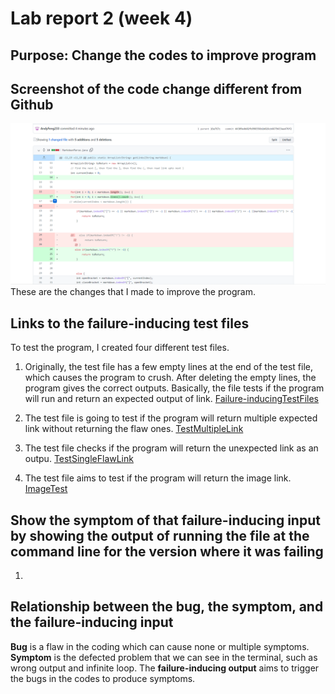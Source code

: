 # Lab report 2 (week 4)

## Purpose: Change the codes to improve program 

## Screenshot of the code change different from Github
![image](changecode.png)
These are the changes that I made to improve the program. 

## Links to the failure-inducing test files
To test the program, I created four different test files.
1. Originally, the test file has a few empty lines at the end of the test file, which causes the program to crush. After deleting the empty lines, the program gives the correct outputs. Basically, the file tests if the program will run and return an  expected output of link. [Failure-inducingTestFiles](https://github.com/AndyFeng233/markdown-parser/blob/main/test-file.md)

2. The test file is going to test if the program will return multiple expected link without returning the flaw ones. [TestMultipleLink](https://github.com/AndyFeng233/markdown-parser/blob/main/test-file1.md)

3. The test file checks if the program will return the unexpected link as an outpu. [TestSingleFlawLink](https://github.com/AndyFeng233/markdown-parser/blob/main/testfile2.md)

4. The test file aims to test if the program will return the image link. [ImageTest](https://github.com/AndyFeng233/markdown-parser/blob/main/testImage.md)

## Show the symptom of that failure-inducing input by showing the output of running the file at the command line for the version where it was failing

1. 



## Relationship between the bug, the symptom, and the failure-inducing input

  **Bug** is a flaw in the coding which can cause none or multiple symptoms. **Symptom** is the defected problem that we can see in the terminal, such as wrong output and infinite loop. The **failure-inducing output** aims to trigger the bugs in the codes to produce symptoms. 